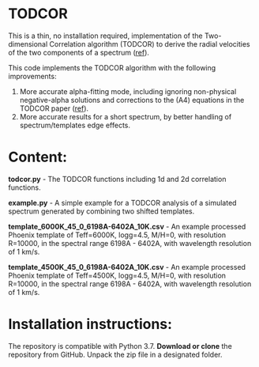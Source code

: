 # TODCOR
This is a thin, no installation required, implementation of the Two-dimensional Correlation algorithm (TODCOR) to derive the radial velocities of the two components of a spectrum ([ref](https://ui.adsabs.harvard.edu/abs/1994ApJ...420..806Z/abstract)).

This code implements the TODCOR algorithm with the following improvements:
1. More accurate alpha-fitting mode, including ignoring non-physical negative-alpha solutions and corrections to the (A4) equations in the TODCOR paper ([ref](https://ui.adsabs.harvard.edu/abs/1994ApJ...420..806Z/abstract)).
2. More accurate results for a short spectrum, by better handling of spectrum/templates edge effects.

   
# Content:
**todcor.py** - The TODCOR functions including 1d and 2d correlation functions.

**example.py** - A simple example for a TODCOR analysis of a simulated spectrum generated by combining two shifted templates.

**template_6000K_45_0_6198A-6402A_10K.csv** - An example processed Phoenix template of Teff=6000K, logg=4.5, M/H=0, with resolution R=10000, in the spectral range 6198A - 6402A, with wavelength resolution of 1 km/s.

**template_4500K_45_0_6198A-6402A_10K.csv** - An example processed Phoenix template of Teff=4500K, logg=4.5, M/H=0, with resolution R=10000, in the spectral range 6198A - 6402A, with wavelength resolution of 1 km/s.

# Installation instructions: 
The repository is compatible with Python 3.7.
**Download or clone** the repository from GitHub. Unpack the zip file in a designated folder. 
